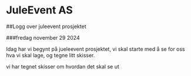
# JuleEvent AS

##Logg over juleevent prosjektet

###fredag november 29 2024

Idag har vi begynt på jueleevent prosjektet, vi skal starte med å se for oss hva vi skal lage, og tegne litt skisser.

vi har tegnet skisser om hvordan det skal se ut